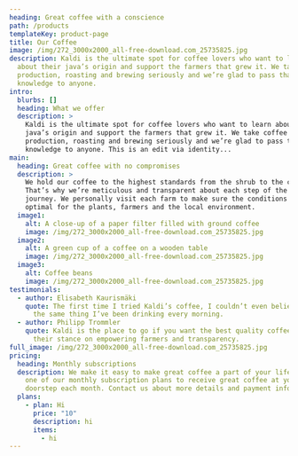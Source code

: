```yaml
---
heading: Great coffee with a conscience
path: /products
templateKey: product-page
title: Our Coffee
image: /img/272_3000x2000_all-free-download.com_25735825.jpg
description: Kaldi is the ultimate spot for coffee lovers who want to learn
  about their java’s origin and support the farmers that grew it. We take coffee
  production, roasting and brewing seriously and we’re glad to pass that
  knowledge to anyone.
intro:
  blurbs: []
  heading: What we offer
  description: >
    Kaldi is the ultimate spot for coffee lovers who want to learn about their
    java’s origin and support the farmers that grew it. We take coffee
    production, roasting and brewing seriously and we’re glad to pass that
    knowledge to anyone. This is an edit via identity...
main:
  heading: Great coffee with no compromises
  description: >
    We hold our coffee to the highest standards from the shrub to the cup.
    That’s why we’re meticulous and transparent about each step of the coffee’s
    journey. We personally visit each farm to make sure the conditions are
    optimal for the plants, farmers and the local environment.
  image1:
    alt: A close-up of a paper filter filled with ground coffee
    image: /img/272_3000x2000_all-free-download.com_25735825.jpg
  image2:
    alt: A green cup of a coffee on a wooden table
    image: /img/272_3000x2000_all-free-download.com_25735825.jpg
  image3:
    alt: Coffee beans
    image: /img/272_3000x2000_all-free-download.com_25735825.jpg
testimonials:
  - author: Elisabeth Kaurismäki
    quote: The first time I tried Kaldi’s coffee, I couldn’t even believe that was
      the same thing I’ve been drinking every morning.
  - author: Philipp Trommler
    quote: Kaldi is the place to go if you want the best quality coffee. I love
      their stance on empowering farmers and transparency.
full_image: /img/272_3000x2000_all-free-download.com_25735825.jpg
pricing:
  heading: Monthly subscriptions
  description: We make it easy to make great coffee a part of your life. Choose
    one of our monthly subscription plans to receive great coffee at your
    doorstep each month. Contact us about more details and payment info.
  plans:
    - plan: Hi
      price: "10"
      description: hi
      items:
        - hi
---
```

